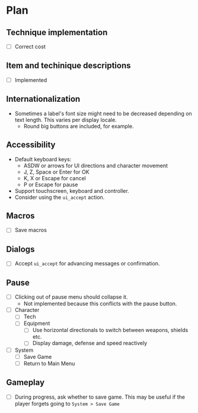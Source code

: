 # Plan

## Technique implementation

- [ ] Correct cost

## Item and techinique descriptions

- [ ] Implemented

## Internationalization

- Sometimes a label's font size might need to be decreased depending on text length. This varies per display locale.
  - Round big buttons are included, for example.

## Accessibility

- Default keyboard keys:
  - ASDW or arrows for UI directions and character movement
  - J, Z, Space or Enter for OK
  - K, X or Escape for cancel
  - P or Escape for pause
- Support touchscreen, keyboard and controller.
- Consider using the `ui_accept` action.

## Macros

- [ ] Save macros

## Dialogs

- [ ] Accept `ui_accept` for advancing messages or confirmation.

## Pause

- [ ] Clicking out of pause menu should collapse it.
  - Not implemented because this conflicts with the pause button.
- [ ] Character
  - [ ] Tech
  - [ ] Equipment
    - [ ] Use horizontal directionals to switch between weapons, shields etc.
    - [ ] Display damage, defense and speed reactively
- [ ] System
  - [ ] Save Game
  - [ ] Return to Main Menu

## Gameplay

- [ ] During progress, ask whether to save game. This may be useful if the player forgets going to `System > Save Game`
